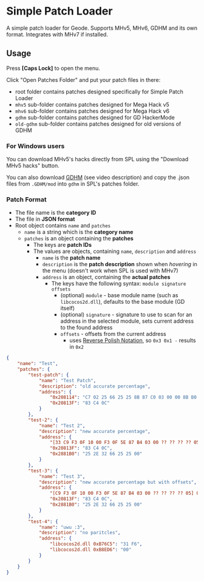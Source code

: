 # Simple Patch Loader
A simple patch loader for Geode.
Supports MHv5, MHv6, GDHM and its own format.
Integrates with MHv7 if installed.

## Usage
Press **[Caps Lock]** to open the menu.

Click "Open Patches Folder" and put your patch files in there:
- root folder contains patches designed specifically for Simple Patch Loader
- `mhv5` sub-folder contains patches designed for Mega Hack v5
- `mhv6` sub-folder contains patches designed for Mega Hack v6
- `gdhm` sub-folder contains patches designed for GD HackerMode
- `old-gdhm` sub-folder contains patches designed for old versions of GDHM

### For Windows users
You can download MHv5's hacks directly from SPL using the "Download MHv5 hacks" button.

You can also download [GDHM](https://youtu.be/x0KJ9Rq5Xw0) (see video description)
and copy the .json files from `.GDHM/mod` into `gdhm` in SPL's patches folder.

### Patch Format
- The file name is the **category ID**
- The file in **JSON format**
- Root object contains `name` and `patches`
  - `name` is a string which is the **category name**
  - `patches` is an object containing the **patches**
    - The keys are **patch IDs**
    - The values are objects, containing `name`, `description` and `address`
      - `name` is the **patch name**
      - `description` is the **patch description** shown when *hovering* in the menu (doesn't work when SPL is used with MHv7)
      - `address` is an object, containing the **actual patches**
        - The keys have the following syntax: `module signature offsets`
          - (optional) `module` - base module name (such as `libcocos2d.dll`), defaults to the base module (GD itself)
          - (optional) `signature` - signature to use to scan for an address in the selected module, sets current address to the found address
          - `offsets` - offsets from the current address
            - uses [Reverse Polish Notation](https://en.wikipedia.org/wiki/Reverse_Polish_notation), so `0x3 0x1 -` results in `0x2`

```json
{
    "name": "Test",
    "patches": {
        "test-patch": {
            "name": "Test Patch",
            "description": "old accurate percentage",
            "address": {
                "0x208114": "C7 02 25 66 25 25 8B 87 C0 03 00 00 8B B0 04 01 00 00 F3 0F 5A C0 83 EC 08 F2 0F 11 04 24 83 EC 04 89 14 24 90",
                "0x20813F": "83 C4 0C"
            }
        },
        "test-2": {
            "name": "Test 2",
            "description": "new accurate percentage",
            "address": {
                "[33 C9 F3 0F 10 00 F3 0F 5E 87 B4 03 00 ?? ?? ?? ?? 05]": "F3 0F 10 00 F3 0F 5E 87 B4 03 00 00 BA ref:0x2E65C0 F3 0F 59 02 0F 2F 02 76 04 F3 0F 10 02 8B 87 C0 03 00 00 8B B0 04 01 00 00 F3 0F 5A C0 83 EC 08 F2 0F 11 04 24 68 ref:0x2881B0",
                "0x20813F": "83 C4 0C",
                "0x2881B0": "25 2E 32 66 25 25 00"
            }
        },
        "test-3": {
            "name": "Test 3",
            "description": "new accurate percentage but with offsets",
            "address": {
                "[C9 F3 0F 10 00 F3 0F 5E 87 B4 03 00 ?? ?? ?? ?? 05] 0x1 -": "F3 0F 10 00 F3 0F 5E 87 B4 03 00 00 BA ref:0x2E65C0 F3 0F 59 02 0F 2F 02 76 04 F3 0F 10 02 8B 87 C0 03 00 00 8B B0 04 01 00 00 F3 0F 5A C0 83 EC 08 F2 0F 11 04 24 68 ref:0x2881B0",
                "0x20813F": "83 C4 0C",
                "0x2881B0": "25 2E 32 66 25 25 00"
            }
        },
        "test-4": {
            "name": "uwu :3",
            "description": "no paritcles",
            "address": {
                "libcocos2d.dll 0xB76C5": "31 F6",
                "libcocos2d.dll 0xB8ED6": "00"
            }
        }
    }
}
```
